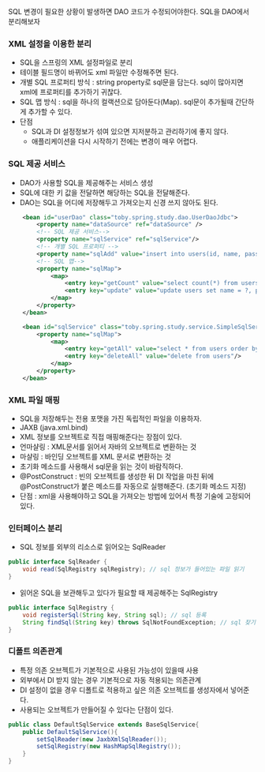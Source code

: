 SQL 변경이 필요한 상황이 발생하면 DAO 코드가 수정되어야한다.
SQL을 DAO에서 분리해보자

### XML 설정을 이용한 분리
- SQL을 스프링의 XML 설정파일로 분리
- 테이블 필드명이 바뀌어도 xml 파일만 수정해주면 된다.
- 개별 SQL 프로퍼티 방식 : string property로 sql문을 담는다. sql이 많아지면 xml에 프로퍼티를 추가하기 귀찮다.
- SQL 맵 방식 : sql을 하나의 컬랙션으로 담아둔다(Map). sql문이 추가될때 간단하게 추가할 수 있다.
- 단점
    - SQL과 DI 설정정보가 섞여 있으면 지저분하고 관리하기에 좋지 않다.
    - 애플리케이션을 다시 시작하기 전에는 변경이 매우 어렵다.

### SQL 제공 서비스
- DAO가 사용할  SQL을 제공해주는 서비스 생성
- SQL에 대한 키 값을 전달하면 해당하는 SQL을 전달해준다.
- DAO는 SQL을 어디에 저장해두고 가져오는지 신경 쓰지 않아도 된다.


``` xml
    <bean id="userDao" class="toby.spring.study.dao.UserDaoJdbc">
        <property name="dataSource" ref="dataSource" />
        <!-- SQL 제공 서비스-->
        <property name="sqlService" ref="sqlService"/>
        <!-- 개별 SQL 프로퍼티 -->
        <property name="sqlAdd" value="insert into users(id, name, password, level, login, recommend) values(?,?,?,?,?,?)"/> 
        <!-- SQL 맵-->
        <property name="sqlMap">
            <map>
                <entry key="getCount" value="select count(*) from users"/>
                <entry key="update" value="update users set name = ?, password = ?, level = ?, login = ?, recommend = ? where id = ?" />
            </map>
        </property>
    </bean>

    <bean id="sqlService" class="toby.spring.study.service.SimpleSqlService">
        <property name="sqlMap">
            <map>
                <entry key="getAll" value="select * from users order by id"/>
                <entry key="deleteAll" value="delete from users"/>
            </map>
        </property>
    </bean>
```

### XML 파일 매핑
- SQL을 저장해두는 전용 포맷을 가진 독립적인 파일을 이용하자.
- JAXB (java.xml.bind)
- XML 정보를 오브젝트로 직접 매핑해준다는 장점이 있다.
- 언마샬링 : XML문서를 읽어서 자바의 오브젝트로 변환하는 것 
- 마샬링 : 바인딩 오브젝트를 XML 문서로 변환하는 것
- 초기화 메소드를 사용해서 sql문을 읽는 것이 바람직하다.
- @PostConstruct :  빈의 오브젝트를 생성한 뒤 DI 작업을 마친 뒤에 @PostConstruct가 붙은 메소드를 자동으로 실행해준다. (초기화 메소드 지정)
- 단점 : xml을 사용해야하고 SQL을 가져오는 방법에 있어서 특정 기술에 고정되어있다.

### 인터페이스 분리
- SQL 정보를 외부의 리소스로 읽어오는 SqlReader
``` java
public interface SqlReader {
    void read(SqlRegistry sqlRegistry); // sql 정보가 들어있는 파일 읽기
}
```
- 읽어온 SQL을 보관해두고 있다가 필요할 때 제공해주는 SqlRegistry
``` java
public interface SqlRegistry {
    void registerSql(String key, String sql); // sql 등록
    String findSql(String key) throws SqlNotFoundException; // sql 찾기
}
```

### 디폴트 의존관계
- 특정 의존 오브젝트가 기본적으로 사용된 가능성이 있을때 사용
- 외부에서 DI 받지 않는 경우 기본적으로 자동 적용되는 의존관계
- DI 설정이 없을 경우 디폴트로 적용하고 싶은 의존 오브젝트를 생성자에서 넣어준다.
- 사용되는 오브젝트가 만들어질 수 있다는 단점이 있다.
```java
public class DefaultSqlService extends BaseSqlService{
    public DefaultSqlService(){
        setSqlReader(new JaxbXmlSqlReader());
        setSqlRegistry(new HashMapSqlRegistry());
    }
}
